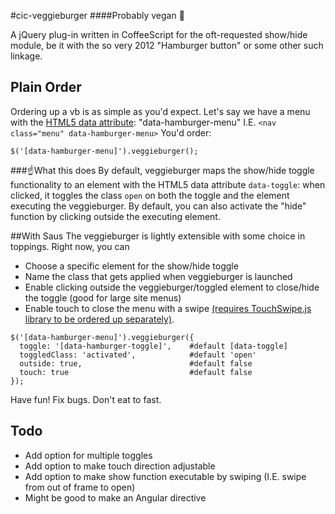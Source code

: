 #cic-veggieburger
####Probably vegan :hamburger:

A jQuery plug-in written in CoffeeScript for the oft-requested show/hide module, be it with the so very 2012 "Hamburger button" or some other such linkage.


## Plain Order
Ordering up a vb is as simple as you'd expect. Let's say we have a menu with the [HTML5 data attribute](http://html5doctor.com/html5-custom-data-attributes/): "data-hamburger-menu" I.E. `<nav class="menu" data-hamburger-menu>`
You'd order:

```
$('[data-hamburger-menu]').veggieburger();
```

###:point_up:What this does
By default, veggieburger maps the show/hide toggle functionality to an element with the HTML5 data attribute `data-toggle`: when clicked, it toggles the class `open` on both the toggle and the element executing the veggieburger.
By default, you can also activate the "hide" function by clicking outside the executing element.

##With Saus
The veggieburger is lightly extensible with some choice in toppings.
Right now, you can
- Choose a specific element for the show/hide toggle
- Name the class that gets applied when veggieburger is launched
- Enable clicking outside the veggieburger/toggled element to close/hide the toggle (good for large site menus)
- Enable touch to close the menu with a swipe [(requires TouchSwipe.js library to be ordered up separately)](https://github.com/mattbryson/TouchSwipe-Jquery-Plugin).

```
$('[data-hamburger-menu]').veggieburger({
  toggle: '[data-hamburger-toggle]',    #default [data-toggle]
  toggledClass: 'activated',            #default 'open'
  outside: true,                        #default false
  touch: true                           #default false
});
```

Have fun! Fix bugs. Don't eat to fast.

## Todo
- Add option for multiple toggles
- Add option to make touch direction adjustable
- Add option to make show function executable by swiping (I.E. swipe from out of frame to open)
- Might be good to make an Angular directive
